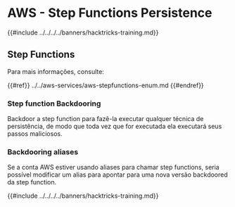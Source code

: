 # AWS - Step Functions Persistence

{{#include ../../../../banners/hacktricks-training.md}}

## Step Functions

Para mais informações, consulte:

{{#ref}}
../../aws-services/aws-stepfunctions-enum.md
{{#endref}}

### Step function Backdooring

Backdoor a step function para fazê-la executar qualquer técnica de persistência, de modo que toda vez que for executada ela executará seus passos maliciosos.

### Backdooring aliases

Se a conta AWS estiver usando aliases para chamar step functions, seria possível modificar um alias para apontar para uma nova versão backdoored da step function.

{{#include ../../../../banners/hacktricks-training.md}}
